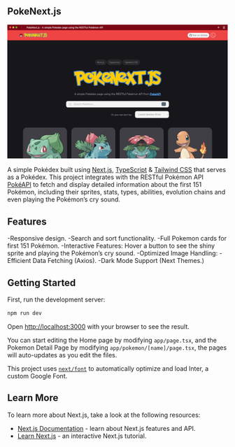 ## PokeNext.js

![Image](/public/images/poke-nextjs-thumb.png)

A simple Pokédex built using [Next.js](https://nextjs.org/), [TypeScript](https://www.typescriptlang.org/[) & [Tailwind CSS](https://tailwindcss.com/) that serves as a Pokédex. This project integrates with the RESTful Pokémon API [PokéAPI](https://pokeapi.co/) to fetch and display detailed information about the first 151 Pokémon, including their sprites, stats, types, abilities, evolution chains and even playing the Pokémon’s cry sound.

## Features

-Responsive design.
-Search and sort functionality.
-Full Pokemon cards for first 151 Pokémon.
-Interactive Features: Hover a button to see the shiny sprite and playing the Pokémon’s cry sound.
-Optimized Image Handling:
-Efficient Data Fetching (Axios).
-Dark Mode Support (Next Themes.)

## Getting Started

First, run the development server:

```bash
npm run dev
```

Open [http://localhost:3000](http://localhost:3000) with your browser to see the result.

You can start editing the Home page by modifying `app/page.tsx`, and the Pokemon Detail Page by modifying `app/pokemon/[name]/page.tsx`, the pages will auto-updates as you edit the files.

This project uses [`next/font`](https://nextjs.org/docs/basic-features/font-optimization) to automatically optimize and load Inter, a custom Google Font.

## Learn More

To learn more about Next.js, take a look at the following resources:

- [Next.js Documentation](https://nextjs.org/docs) - learn about Next.js features and API.
- [Learn Next.js](https://nextjs.org/learn) - an interactive Next.js tutorial.